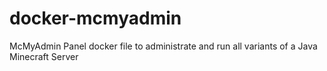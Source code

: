 # docker-mcmyadmin
McMyAdmin Panel docker file to administrate and run all variants of a Java Minecraft Server
